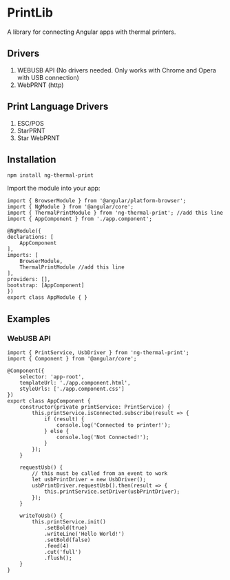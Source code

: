 # PrintLib

A library for connecting Angular apps with thermal printers.

## Drivers

1. WEBUSB API (No drivers needed. Only works with Chrome and Opera with USB connection)
2. WebPRNT (http)

## Print Language Drivers

1. ESC/POS
2. StarPRNT
3. Star WebPRNT


## Installation

`npm install ng-thermal-print`

Import the module into your app:

    import { BrowserModule } from '@angular/platform-browser';
    import { NgModule } from '@angular/core';
    import { ThermalPrintModule } from 'ng-thermal-print'; //add this line
    import { AppComponent } from './app.component';

    @NgModule({
    declarations: [
        AppComponent
    ],
    imports: [
        BrowserModule,
        ThermalPrintModule //add this line
    ],
    providers: [],
    bootstrap: [AppComponent]
    })
    export class AppModule { }

## Examples

### WebUSB API


    import { PrintService, UsbDriver } from 'ng-thermal-print';
    import { Component } from '@angular/core';

    @Component({
        selector: 'app-root',
        templateUrl: './app.component.html',
        styleUrls: ['./app.component.css']
    })
    export class AppComponent {
        constructor(private printService: PrintService) {
            this.printService.isConnected.subscribe(result => {
                if (result) {
                    console.log('Connected to printer!');
                } else {
                    console.log('Not Connected!');
                }
            });
        }

        requestUsb() {
            // this must be called from an event to work
            let usbPrintDriver = new UsbDriver();
            usbPrintDriver.requestUsb().then(result => {
                this.printService.setDriver(usbPrintDriver);
            });
        }

        writeToUsb() {
            this.printService.init()
                .setBold(true)
                .writeLine('Hello World!')
                .setBold(false)
                .feed(4)
                .cut('full')
                .flush();
        }
    }
